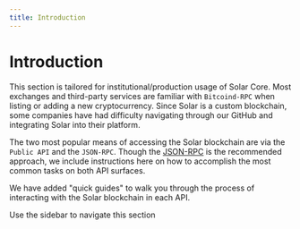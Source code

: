 ```yaml
---
title: Introduction
---
```


# Introduction

This section is tailored for institutional/production usage of Solar Core. Most exchanges and third-party services are familiar with `Bitcoind-RPC` when listing or adding a new cryptocurrency. Since Solar is a custom blockchain, some companies have had difficulty navigating through our GitHub and integrating Solar into their platform.

The two most popular means of accessing the Solar blockchain are via the `Public API` and the `JSON-RPC`. Though the [JSON-RPC](/docs/exchanges/json-rpc/getting-started#usage-instructions) is the recommended approach, we include instructions here on how to accomplish the most common tasks on both API surfaces.

We have added "quick guides" to walk you through the process of interacting with the Solar blockchain in each API.

Use the sidebar to navigate this section
